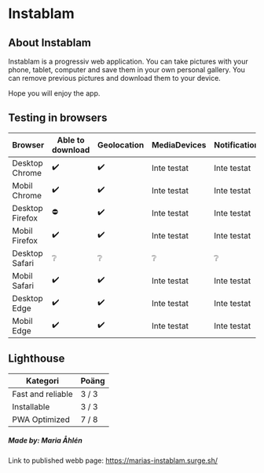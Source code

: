 # Instablam

## About Instablam
Instablam is a progressiv web application.
You can take pictures with your phone, tablet, computer and save them in your own personal gallery. 
You can remove previous pictures and download them to your device. 

Hope you will enjoy the app. 



## Testing in browsers
|Browser      |Able to download |Geolocation |MediaDevices |Notification |Offline |Push |
|----------------|--------|--------|-|-|-|-|
|Desktop Chrome  |✔️|✔️|Inte testat|Inte testat|Inte testat|Inte testat|Inte testat|
|Mobil Chrome    |✔️|✔️|Inte testat|Inte testat|Inte testat|Inte testat|Inte testat|
|Desktop Firefox |⛔|✔️|Inte testat|Inte testat|Inte testat|Inte testat|Inte testat|
|Mobil   Firefox |✔️|✔️|Inte testat|Inte testat|Inte testat|Inte testat|Inte testat|
|Desktop Safari  |❔|❔|❔|❔|❔|❔|❔|
|Mobil   Safari  |✔️|✔️|Inte testat|Inte testat|Inte testat|Inte testat|Inte testat|
|Desktop Edge    |✔️|✔️|Inte testat|Inte testat|Inte testat|Inte testat|Inte testat|
|Mobil   Edge    |✔️|✔️|Inte testat|Inte testat|Inte testat|Inte testat|Inte testat|



## Lighthouse
|Kategori |Poäng |
|-|-|
|Fast and reliable | 3 / 3 |
|Installable | 3 / 3 |
|PWA Optimized | 7 / 8 |



##### Made by: Maria Åhlén
Link to published webb page: https://marias-instablam.surge.sh/
